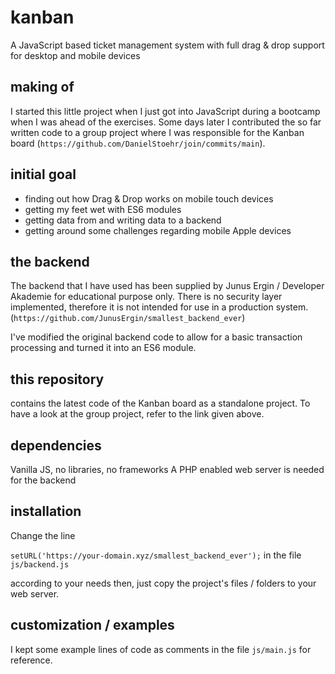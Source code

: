 # kanban

A JavaScript based ticket management system with full drag & drop support for desktop and mobile devices

## making of

I started this little project when I just got into JavaScript during a bootcamp when I was ahead of the exercises.
Some days later I contributed the so far written code to a group project where I was responsible for
the Kanban board (`https://github.com/DanielStoehr/join/commits/main`).

## initial goal

- finding out how Drag & Drop works on mobile touch devices
- getting my feet wet with ES6 modules
- getting data from and writing data to a backend
- getting around some challenges regarding mobile Apple devices

## the backend

The backend that I have used has been supplied by Junus Ergin / Developer Akademie for educational purpose only.
There is no security layer implemented, therefore it is not intended for use in a production system.
(`https://github.com/JunusErgin/smallest_backend_ever`)

I've modified the original backend code to allow for a basic transaction processing and turned it
into an ES6 module.

## this repository

contains the latest code of the Kanban board as a standalone project.
To have a look at the group project, refer to the link given above.

## dependencies

Vanilla JS, no libraries, no frameworks
A PHP enabled web server is needed for the backend

## installation

Change the line 

`setURL('https://your-domain.xyz/smallest_backend_ever');` in the file `js/backend.js` 

according to your needs then, just copy the project's files / folders to your web server.

## customization / examples

I kept some example lines of code as comments in the file `js/main.js` for reference.

